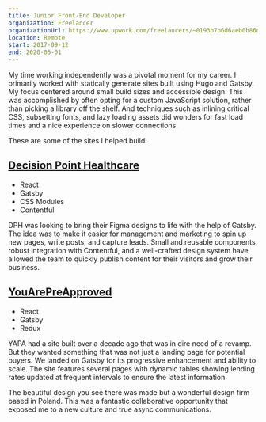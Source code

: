 ```yaml
---
title: Junior Front-End Developer
organization: Freelancer
organizationUrl: https://www.upwork.com/freelancers/~0193b7b6d6aeb0b86d
location: Remote
start: 2017-09-12
end: 2020-05-01
---
```


My time working independently was a pivotal moment for my career. I primarily worked with statically generate sites built using Hugo and Gatsby. My focus centered around small build sizes and accessible design. This was accomplished by often opting for a custom JavaScript solution, rather than picking a library off the shelf. And techniques such as inlining critical CSS, subsetting fonts, and lazy loading assets did wonders for fast load times and a nice experience on slower connections.

These are some of the sites I helped build:

## [Decision Point Healthcare](https://decisionpointhealth.com)

  - React
  - Gatsby
  - CSS Modules
  - Contentful

DPH was looking to bring their Figma designs to life with the help of Gatsby. The idea was to make it easier for management and marketing to spin up new pages, write posts, and capture leads. Small and reusable components, robust integration with Contentful, and a well-crafted design system have allowed the team to quickly publish content for their visitors and grow their business.

## [YouArePreApproved](https://www.youarepreapproved.com)

  - React
  - Gatsby
  - Redux

YAPA had a site built over a decade ago that was in dire need of a revamp. But they wanted something that was not just a landing page for potential buyers. We landed on Gatsby for its progressive enhancement and ability to scale. The site features several pages with dynamic tables showing lending rates updated at frequent intervals to ensure the latest information.

The beautiful design you see there was made but a wonderful design firm based in Poland. This was a fantastic collaborative opportunity that exposed me to a new culture and true async communications.